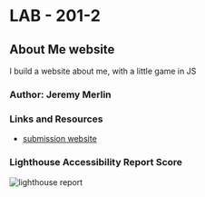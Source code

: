 # LAB - 201-2

## About Me website

I build a website about me, with a little game in JS

### Author: Jeremy Merlin

### Links and Resources

- [submission website](https://klnder.github.io/aboutMe/)

### Lighthouse Accessibility Report Score

![lighthouse report](file://../lighthouse%20report.png)
